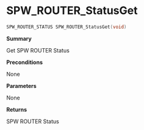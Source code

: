 # SPW_ROUTER_StatusGet

```c
SPW_ROUTER_STATUS SPW_ROUTER_StatusGet(void)
```

**Summary**

Get SPW ROUTER Status

**Preconditions**

None

**Parameters**

None

**Returns**

SPW ROUTER Status
